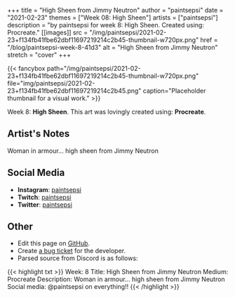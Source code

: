 +++
title =       "High Sheen from Jimmy Neutron"
author =      "paintsepsi"
date =        "2021-02-23"
themes =      ["Week 08: High Sheen"]
artists =     ["paintsepsi"]
description = "by paintsepsi for week 8: High Sheen. Created using: Procreate."
[[images]]
      src = "/img/paintsepsi/2021-02-23+f134fb41fbe62dbf11697219214c2b45-thumbnail-w720px.png"
      href = "/blog/paintsepsi-week-8-41d3"
      alt = "High Sheen from Jimmy Neutron"
      stretch = "cover"
+++


{{< fancybox path="/img/paintsepsi/2021-02-23+f134fb41fbe62dbf11697219214c2b45-thumbnail-w720px.png" file="img/paintsepsi/2021-02-23+f134fb41fbe62dbf11697219214c2b45.png" caption="Placeholder thumbnail for a visual work." >}}


Week 8: **High Sheen**. This art was lovingly created using: **Procreate**.

## Artist's Notes

Woman in armour... high sheen from Jimmy Neutron

## Social Media

- **Instagram**: <a href='https://instagram.com/paintsepsi' target='_blank'>paintsepsi</a>
- **Twitch**: <a href='https://twitch.tv/paintsepsi' target='_blank'>paintsepsi</a>
- **Twitter**: <a href='https://twitter.com/paintsepsi' target='_blank'>paintsepsi</a>

## Other

- Edit this page on [GitHub](https://github.com/teaminkling/web-refresh/edit/main/content/blog/paintsepsi-week-8-41d3.md).
- Create [a bug ticket](https://github.com/teaminkling/web-refresh/issues/new?assignees=&labels=bug&template=problem-report.md&title=) for the developer.
- Parsed source from Discord is as follows:

{{< highlight txt >}}
Week: 8
Title: High Sheen from Jimmy Neutron
Medium: Procreate
Description: Woman in armour... high sheen from Jimmy Neutron
Social media: @paintsepsi on everything!!
{{< /highlight >}}
